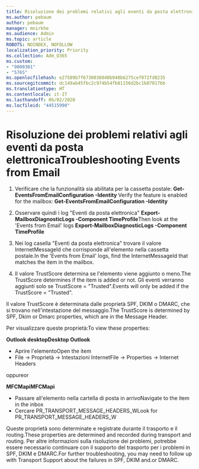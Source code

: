 ```yaml
---
title: Risoluzione dei problemi relativi agli eventi da posta elettronica
ms.author: pebaum
author: pebaum
manager: mnirkhe
ms.audience: Admin
ms.topic: article
ROBOTS: NOINDEX, NOFOLLOW
localization_priority: Priority
ms.collection: Adm_O365
ms.custom:
- "9000301"
- "5765"
ms.openlocfilehash: e27589b7f6730036040b948b6275cef072fd8235
ms.sourcegitcommit: dc149ab45fbc2c974b54fb81156d2bc1b07017bb
ms.translationtype: HT
ms.contentlocale: it-IT
ms.lasthandoff: 06/02/2020
ms.locfileid: "44515990"
---
```

# <a name="troubleshooting-events-from-email"></a><span data-ttu-id="12fa5-102">Risoluzione dei problemi relativi agli eventi da posta elettronica</span><span class="sxs-lookup"><span data-stu-id="12fa5-102">Troubleshooting Events from Email</span></span>

1. <span data-ttu-id="12fa5-103">Verificare che la funzionalità sia abilitata per la cassetta postale: **Get-EventsFromEmailConfiguration -Identity <mailbox>**</span><span class="sxs-lookup"><span data-stu-id="12fa5-103">Verify the feature is enabled for the mailbox: **Get-EventsFromEmailConfiguration -Identity <mailbox>**</span></span>

2. <span data-ttu-id="12fa5-104">Osservare quindi i log "Eventi da posta elettronica" **Export-MailboxDiagnosticLogs <mailbox> -Component TimeProfile**</span><span class="sxs-lookup"><span data-stu-id="12fa5-104">Then look at the 'Events from Email' logs **Export-MailboxDiagnosticLogs <mailbox> -Component TimeProfile**</span></span>

3. <span data-ttu-id="12fa5-105">Nei log casella "Eventi da posta elettronica" trovare il valore InternetMessageId che corrisponde all'elemento nella cassetta postale.</span><span class="sxs-lookup"><span data-stu-id="12fa5-105">In the 'Events from Email' logs, find the InternetMessageId that matches the item in the mailbox.</span></span>  

4. <span data-ttu-id="12fa5-106">Il valore TrustScore determina se l'elemento viene aggiunto o meno.</span><span class="sxs-lookup"><span data-stu-id="12fa5-106">The TrustScore determines if the item is added or not.</span></span> <span data-ttu-id="12fa5-107">Gli eventi verranno aggiunti solo se TrustScore = "Trusted".</span><span class="sxs-lookup"><span data-stu-id="12fa5-107">Events will only be added if the TrustScore = "Trusted".</span></span>

<span data-ttu-id="12fa5-108">Il valore TrustScore è determinata dalle proprietà SPF, DKIM o DMARC, che si trovano nell'intestazione del messaggio.</span><span class="sxs-lookup"><span data-stu-id="12fa5-108">The TrustScore is determined by SPF, Dkim or Dmarc properties, which are in the Message Header.</span></span>

<span data-ttu-id="12fa5-109">Per visualizzare queste proprietà:</span><span class="sxs-lookup"><span data-stu-id="12fa5-109">To view these properties:</span></span>

<span data-ttu-id="12fa5-110">**Outlook desktop**</span><span class="sxs-lookup"><span data-stu-id="12fa5-110">**Desktop Outlook**</span></span>

- <span data-ttu-id="12fa5-111">Aprire l'elemento</span><span class="sxs-lookup"><span data-stu-id="12fa5-111">Open the item</span></span>
- <span data-ttu-id="12fa5-112">File -> Proprietà -> Intestazioni Internet</span><span class="sxs-lookup"><span data-stu-id="12fa5-112">File -> Properties -> Internet Headers</span></span>

<span data-ttu-id="12fa5-113">oppure</span><span class="sxs-lookup"><span data-stu-id="12fa5-113">or</span></span>

<span data-ttu-id="12fa5-114">**MFCMapi**</span><span class="sxs-lookup"><span data-stu-id="12fa5-114">**MFCMapi**</span></span>

- <span data-ttu-id="12fa5-115">Passare all'elemento nella cartella di posta in arrivo</span><span class="sxs-lookup"><span data-stu-id="12fa5-115">Navigate to the item in the inbox</span></span>
- <span data-ttu-id="12fa5-116">Cercare PR_TRANSPORT_MESSAGE_HEADERS_W</span><span class="sxs-lookup"><span data-stu-id="12fa5-116">Look for PR_TRANSPORT_MESSAGE_HEADERS_W</span></span>

<span data-ttu-id="12fa5-117">Queste proprietà sono determinate e registrate durante il trasporto e il routing.</span><span class="sxs-lookup"><span data-stu-id="12fa5-117">These properties are determined and recorded during transport and routing.</span></span> <span data-ttu-id="12fa5-118">Per altre informazioni sulla risoluzione dei problemi, potrebbe essere necessario continuare con il supporto del trasporto per i problemi in SPF, DKIM e DMARC.</span><span class="sxs-lookup"><span data-stu-id="12fa5-118">For further troubleshooting, you may need to follow up with Transport Support about the failures in  SPF, DKIM and.or DMARC.</span></span>